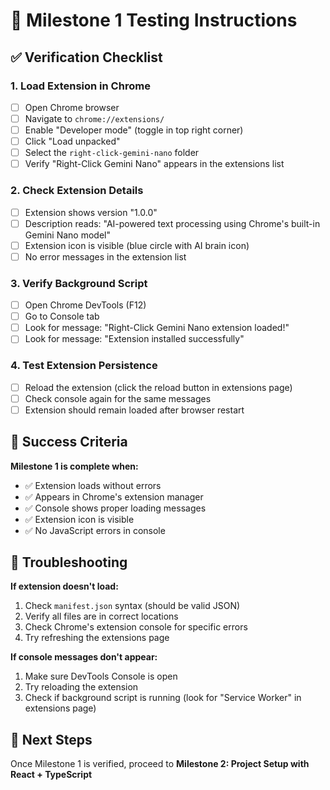 # 🧪 Milestone 1 Testing Instructions

## ✅ Verification Checklist

### 1. Load Extension in Chrome

- [ ] Open Chrome browser
- [ ] Navigate to `chrome://extensions/`
- [ ] Enable "Developer mode" (toggle in top right corner)
- [ ] Click "Load unpacked"
- [ ] Select the `right-click-gemini-nano` folder
- [ ] Verify "Right-Click Gemini Nano" appears in the extensions list

### 2. Check Extension Details

- [ ] Extension shows version "1.0.0"
- [ ] Description reads: "AI-powered text processing using Chrome's built-in Gemini Nano model"
- [ ] Extension icon is visible (blue circle with AI brain icon)
- [ ] No error messages in the extension list

### 3. Verify Background Script

- [ ] Open Chrome DevTools (F12)
- [ ] Go to Console tab
- [ ] Look for message: "Right-Click Gemini Nano extension loaded!"
- [ ] Look for message: "Extension installed successfully"

### 4. Test Extension Persistence

- [ ] Reload the extension (click the reload button in extensions page)
- [ ] Check console again for the same messages
- [ ] Extension should remain loaded after browser restart

## 🎯 Success Criteria

**Milestone 1 is complete when:**

- ✅ Extension loads without errors
- ✅ Appears in Chrome's extension manager
- ✅ Console shows proper loading messages
- ✅ Extension icon is visible
- ✅ No JavaScript errors in console

## 🚨 Troubleshooting

**If extension doesn't load:**

1. Check `manifest.json` syntax (should be valid JSON)
2. Verify all files are in correct locations
3. Check Chrome's extension console for specific errors
4. Try refreshing the extensions page

**If console messages don't appear:**

1. Make sure DevTools Console is open
2. Try reloading the extension
3. Check if background script is running (look for "Service Worker" in extensions page)

## 🎉 Next Steps

Once Milestone 1 is verified, proceed to **Milestone 2: Project Setup with React + TypeScript**
